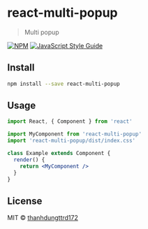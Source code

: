 # react-multi-popup

> Multi popup

[![NPM](https://img.shields.io/npm/v/react-multi-popup.svg)](https://www.npmjs.com/package/react-multi-popup) [![JavaScript Style Guide](https://img.shields.io/badge/code_style-standard-brightgreen.svg)](https://standardjs.com)

## Install

```bash
npm install --save react-multi-popup
```

## Usage

```jsx
import React, { Component } from 'react'

import MyComponent from 'react-multi-popup'
import 'react-multi-popup/dist/index.css'

class Example extends Component {
  render() {
    return <MyComponent />
  }
}
```

## License

MIT © [thanhdungttrd172](https://github.com/thanhdungttrd172)
